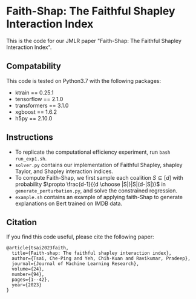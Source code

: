 # Faith-Shap: The Faithful Shapley Interaction Index 
This is the code for our JMLR paper "Faith-Shap: The Faithful Shapley Interaction Index". 

## Compatability

This code is tested on Python3.7 with the following packages:

* ktrain == 0.25.1
* tensorflow == 2.1.0
* transformers == 3.1.0
* xgboost == 1.6.2
* h5py == 2.10.0

## Instructions
* To replicate the computational efficiency experiment, run `bash run_exp1.sh`.
* `solver.py` contains our implementation of Faithful Shapley, shapley Taylor, and Shapley interaction indices. 
* To compute Faith-Shap, we first sample each coalition $S \subseteq [d]$ with probability $\propto \frac{d-1}{{d \choose |S|}|S|(d-|S|)}$ in `generate_perturbation.py`, and solve the constrained regression.
* `example.sh` contains an example of applying faith-Shap to generate explanations on Bert trained on IMDB data.


## Citation

If you find this code useful, please cite the following paper:

```
@article{tsai2023faith,
  title={Faith-shap: The faithful shapley interaction index},
  author={Tsai, Che-Ping and Yeh, Chih-Kuan and Ravikumar, Pradeep},
  journal={Journal of Machine Learning Research},
  volume={24},
  number={94},
  pages={1--42},
  year={2023}
}
```
